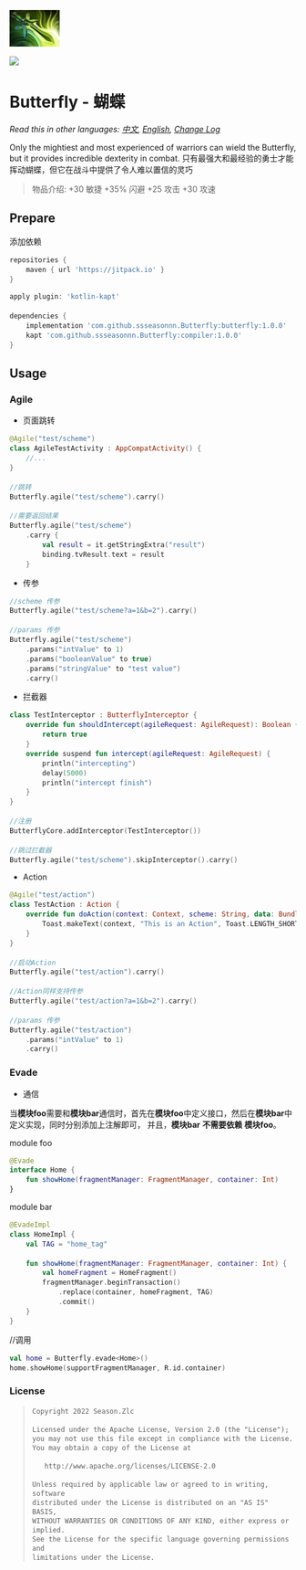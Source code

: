 ![](Butterfly.png)

[![](https://jitpack.io/v/ssseasonnn/Butterfly.svg)](https://jitpack.io/#ssseasonnn/Butterfly)

# Butterfly - 蝴蝶

*Read this in other languages: [中文](README.zh.md), [English](README.md), [Change Log](CHANGELOG.md)*

Only the mightiest and most experienced of warriors can wield the Butterfly, but it provides incredible dexterity in combat.
只有最强大和最经验的勇士才能挥动蝴蝶，但它在战斗中提供了令人难以置信的灵巧


> 物品介绍:
> +30 敏捷
> +35% 闪避
> +25 攻击
> +30 攻速

## Prepare

添加依赖

```gradle
repositories {
    maven { url 'https://jitpack.io' }
}
```

```gradle
apply plugin: 'kotlin-kapt'

dependencies {
	implementation 'com.github.ssseasonnn.Butterfly:butterfly:1.0.0'
    kapt 'com.github.ssseasonnn.Butterfly:compiler:1.0.0'
}
```

## Usage

### Agile

- 页面跳转

```kotlin
@Agile("test/scheme")
class AgileTestActivity : AppCompatActivity() {
    //...
}

//跳转
Butterfly.agile("test/scheme").carry()

//需要返回结果
Butterfly.agile("test/scheme")
    .carry {
        val result = it.getStringExtra("result")
        binding.tvResult.text = result
    }
```

- 传参

```kotlin
//scheme 传参
Butterfly.agile("test/scheme?a=1&b=2").carry()

//params 传参
Butterfly.agile("test/scheme")
    .params("intValue" to 1)
    .params("booleanValue" to true)
    .params("stringValue" to "test value")
    .carry()
```

- 拦截器

```kotlin
class TestInterceptor : ButterflyInterceptor {
    override fun shouldIntercept(agileRequest: AgileRequest): Boolean {
        return true
    }
    override suspend fun intercept(agileRequest: AgileRequest) {
        println("intercepting")
        delay(5000)
        println("intercept finish")
    }
}

//注册
ButterflyCore.addInterceptor(TestInterceptor())

//跳过拦截器
Butterfly.agile("test/scheme").skipInterceptor().carry()
```

- Action

```kotlin
@Agile("test/action")
class TestAction : Action {
    override fun doAction(context: Context, scheme: String, data: Bundle) {
        Toast.makeText(context, "This is an Action", Toast.LENGTH_SHORT).show()
    }
}

//启动Action
Butterfly.agile("test/action").carry()

//Action同样支持传参
Butterfly.agile("test/action?a=1&b=2").carry()

//params 传参
Butterfly.agile("test/action")
    .params("intValue" to 1)
    .carry()
```

### Evade

- 通信

当**模块foo**需要和**模块bar**通信时，首先在**模块foo**中定义接口，然后在**模块bar**中定义实现，同时分别添加上注解即可，
并且，**模块bar** **不需要依赖** **模块foo**。

module foo

```kotlin
@Evade
interface Home {
    fun showHome(fragmentManager: FragmentManager, container: Int)
}
```

module bar

```kotlin
@EvadeImpl
class HomeImpl {
    val TAG = "home_tag"

    fun showHome(fragmentManager: FragmentManager, container: Int) {
        val homeFragment = HomeFragment()
        fragmentManager.beginTransaction()
            .replace(container, homeFragment, TAG)
            .commit()
    }
}
```

//调用
```kotlin
val home = Butterfly.evade<Home>()
home.showHome(supportFragmentManager, R.id.container)
```

### License

> ```
> Copyright 2022 Season.Zlc
>
> Licensed under the Apache License, Version 2.0 (the "License");
> you may not use this file except in compliance with the License.
> You may obtain a copy of the License at
>
>    http://www.apache.org/licenses/LICENSE-2.0
>
> Unless required by applicable law or agreed to in writing, software
> distributed under the License is distributed on an "AS IS" BASIS,
> WITHOUT WARRANTIES OR CONDITIONS OF ANY KIND, either express or implied.
> See the License for the specific language governing permissions and
> limitations under the License.
> ```
